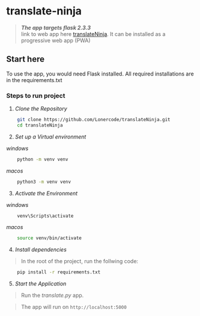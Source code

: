 # translate-ninja
>
> ***The app targets flask 2.3.3***\
> link to web app here <a href = 'https://penpalclassmate.pythonanywhere.com/'>translateNinja</a>. It can be installed as a progressive web app (PWA)

## Start here


To use the app, you would need Flask installed. All required installations are in the requirements.txt


### Steps to run project


1. *Clone the Repository*

``` bash
    git clone https://github.com/Lonercode/translateNinja.git
    cd translateNinja
```


2. *Set up a Virtual environment*

*windows*
```bash
    python -m venv venv
```

*macos*
```bash
    python3 -m venv venv
```

3. *Activate the Environment*

*windows*
```bash
    venv\Scripts\activate
```

*macos*
```bash
    source venv/bin/activate
```


4. *Install dependencies*

>In the root of the project, run the follwing code:

```bash
    pip install -r requirements.txt
```

5. *Start the Application*

>Run the *translate.py* app.


>The app will run on `http://localhost:5000`
